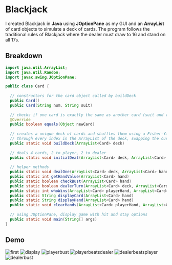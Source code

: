 # Blackjack
I created Blackjack in **Java** using **JOptionPane** as my GUI and an **ArrayList** of card objects to simulate a deck of cards. The program follows the traditional rules of Blackjack where the dealer must draw to 16 and stand on all 17s. 

## Breakdown
``` java
import java.util.ArrayList;
import java.util.Random;
import javax.swing.JOptionPane;

public class Card {
  
  // constructors for the card object called by buildDeck
  public Card()
  public Card(String num, String suit)
  
  // checks if one card is exactly the same as another card (suit and value)
  @Override
  public boolean equals(Object newCard)
  
  // creates a unique deck of cards and shuffles them using a Fisher-Yates shuffling algorithm where a loop iterates 
  // through every index in the ArrayList of the deck, swapping the current card with another random card.
  public static void buildDeck(ArrayList<Card> deck)
  
  // deals 4 cards, 2 to player, 2 to dealer
  public static void initialDeal(ArrayList<Card> deck, ArrayList<Card> playerHand, ArrayList<Card> dealerHand)
  
  // helper methods
  public static void dealOne(ArrayList<Card> deck, ArrayList<Card> hand)
  public static int getHandValue(ArrayList<Card> hand)
  public static boolean checkBust(ArrayList<Card> hand)
  public static boolean dealerTurn(ArrayList<Card> deck, ArrayList<Card> hand)
  public static int whoWins(ArrayList<Card> playerHand, ArrayList<Card> dealerHand)
  public static String displayCard(ArrayList<Card> hand)
  public static String displayHand(ArrayList<Card> hand)
  public static void clearHands(ArrayList<Card> playerHand, ArrayList<Card> dealerHand)
  
  // using JOptionPane, display game with hit and stay options
  public static void main(String[] args)
}
```

## Demo
![first](https://user-images.githubusercontent.com/70073219/176310926-a59f6ced-4558-4ad7-b722-98f57ead339d.png)
![display](https://user-images.githubusercontent.com/70073219/176310980-d9af3f1f-3998-4be6-980c-3d5655ec17b2.png)
![playerbust](https://user-images.githubusercontent.com/70073219/176311017-bed58d17-7d32-43fc-b6e3-f4d77c359968.png)
![playerbeatsdealer](https://user-images.githubusercontent.com/70073219/176311068-c5d2aad2-4a6b-4916-b675-781cd3d0e1ea.png)
![dealerbeatsplayer](https://user-images.githubusercontent.com/70073219/176311106-a8651fe5-9ead-4865-9f97-7dadb576b94d.png)
![dealerbust](https://user-images.githubusercontent.com/70073219/176311152-cae992a0-ed34-4fd5-8271-242549179ee0.png)
